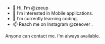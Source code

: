 - 👋 Hi, I’m @zeeup
- 👀 I’m interested in Mobile applications.
- 🌱 I’m currently learning coding.
- 📫 Reach me on Instagram @zeeover .

Anyone can contact me. I'm always available.
